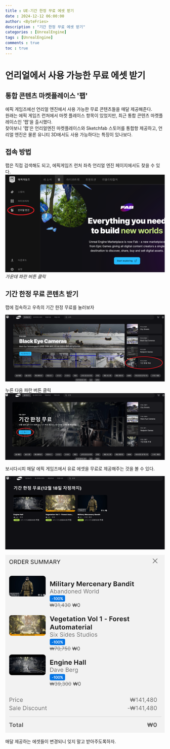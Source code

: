 ```yaml
---
title : UE-기간 한정 무료 에셋 받기
date : 2024-12-12 06:00:00
author: <ByteFries>
description : "기간 한정 무료 에셋 받기"
categories : [UnrealEngine]
tags : [UnrealEngine]
comments : true
toc : true
---
```


# <span style = "font-weight: 800;">언리얼에서 사용 가능한 무료 에셋 받기</span>

## <span style = "font-weight: 800;">통합 콘텐츠 마켓플레이스 '팹'</span>
에픽 게임즈에선 언리얼 엔진에서 사용 가능한 무료 콘텐츠들을 매달 제공해준다.  
원래는 에픽 게임즈 런처에서 마켓 플레이스 항목이 있었지만, 최근 통합 콘텐츠 마켓플레이스인 '팹'을 출시했다.  
찾아보니 '팹'은 언리얼엔진 마켓플레이스와 Sketchfab 스토어를 통합항 제공하고, 언리얼 엔진은 물론 유니티 3D에서도 사용 가능하다는 특징이 있나보다.  

## <span style = "font-weight: 800;">접속 방법</span>

팹은 직접 검색해도 되고, 에픽게임즈 런처 좌측 언리얼 엔진 페이지에서도 찾을 수 있다.  
![](/assets/image/epicLauncherImg.png)  
_가운데 파란 버튼 클릭_  

## <span style = "font-weight: 800;">기간 한정 무료 콘텐츠 받기</span>

팹에 접속하고 우측의 기간 한정 무료를 눌러보자  

![freeAsset1](/assets/image/freeAsset1Img.png)  

누른 다음 파란 버튼 클릭  
![freeAsset2](/assets/image/freeAsset2Img.png)  

보시다시피 매달 에픽 게임즈에서 유료 에셋을 무료로 제공해주는 것을 볼 수 있다.

![freeAsset3](/assets/image/freeAsset3Img.png)  

![buy](/assets/image/buyImg.png)  

매달 제공하는 에셋들이 변경되니 잊지 말고 받아주도록하자.  
